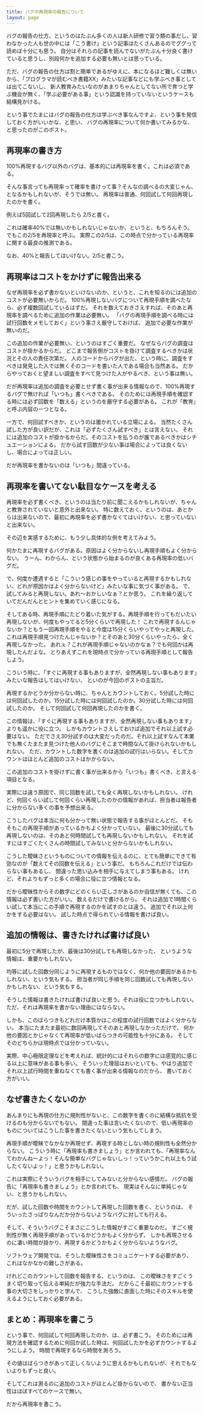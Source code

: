 ```yaml
---
title: バグの再現率の報告について
layout: page
---
```

バグの報告の仕方、というのはたぶん多くの人は新人研修で習う類の事だし、習わなかった人も世の中には「こう書け」という記事はたくさんあるのでググって読めば十分にも思う。
自分はそれらの記事を読んでないがたぶん十分良く書けていると思うし、別段何かを追加する必要も無いとは思っている。

ただ、バグの報告の仕方は割と簡単であるがゆえに、本になるほど難しくは無いから、「プログラマが読むべき書籍XX」みたいな記事などにも学ぶべき事としては出てこないし、
新人教育みたいなのがあまりちゃんとしてない所で育つと学ぶ機会が無く、「学ぶ必要がある事」という認識を持っていないというケースも結構見かける。

という事でたまにはバグの報告の仕方は学ぶべき事なんですよ、という事を発信しておく方がいいかな、と思い、
バグの再現率について何か書いてみるかな、と思ったのがこのポスト。

## 再現率の書き方

100%再現するバグ以外のバグは、基本的には再現率を書く。これは必須である。

そんな事言っても再現率って確率を書けって事？そんなの調べるの大変じゃん、となるかもしれないが、そうでは無い。
再現率は普通、何回試して何回再現したのかを書く。

例えば5回試して2回再現したら 2/5と書く。

これは確率40%では無いかもしれないじゃないか、というと、もちろんそう。
でもこの2/5を再現率と呼ぶ。
実際この2/5は、この時点で分かっている再現率に関する最良の推測である。

なお、40%と報告してはいけない。2/5と書こう。

## 再現率はコストをかけずに報告出来る

なぜ再現率を必ず書かないといけないのか、というと、これを知るのには追加のコストが必要無いからだ。
100%再現しないバグについて再現手順を調べたなら、必ず複数回試しているはずだ。
それを数えておきさえすれば、そのあと再現率を調べるために追加の作業は必要無い。
「バグの再現手順を調べる時には試行回数をメモしておく」という事さえ厳守しておけば、
追加で必要な作業が無いのだ。

この追加の作業が必要無い、というのはすごく重要だ。
なぜならバグの調査はコストが掛かるからだ。
どこまで報告側がコストを掛けて調査するべきかは状況とその人の責任次第だ。
人のコードからバグが出た、という時に、調査をすべきは発見した人では無くそのコードを書いた人である場合も当然ある。
だからやっておくと望ましい調査をすべて見つけた人がやるべき、という事は無い。

だが再現率は追加の調査を必要とせず書く事が出来る情報なので、100%再現するバグで無ければ「いつも」書くべきである。
そのためには再現手順を確認する時には必ず回数を「数える」というのを厳守する必要がある。
これが「教育」と呼ぶ内容の一つとなる。

一方で、何回試すべきか、というのは置かれている立場による。
当然たくさん試した方が良い訳だが、これは「必ずたくさん試すべき」とは言えない。
それには追加のコストが掛かるからだ。そのコストを払うのが誰であるべきかはシチュエーションによる。
だから試す回数が少ない事は場合によっては良くないし、場合によっては正しい。

だが再現率を書かないのは「いつも」間違っている。

## 再現率を書いてない駄目なケースを考える

再現率を必ず書くべき、というのは当たり前に聞こえるかもしれないが、ちゃんと教育されていないと意外と出来ない。
特に数えておく、というのは、あとからは出来ないので、最初に再現率を必ず書かなくてはいけない、と思っていないと出来ない。

その辺を実感するために、もう少し具体的な例を考えてみよう。

何かたまに再現するバグがある。原因はよく分からないし再現手順もよく分からない。
うーん、わからん、という状態から始まるのが良くある再現率の低いバグだ。

で、何度か遭遇すると「こういう感じの事をやっていると再現するかもしれない、どれが原因かはよく分からないけど」みたいな事に気づく事がある。
で、試してみると再現しない。あれ〜おかしいなぁ？とか思う。
これを繰り返していてだんだんとヒントを集めていく感じになる。

そしてある時、再現手順にたどり着いた気がする。再現手順を行ってもだいたい再現しないが、何度もやってると5分くらいで再現した！
これで再現するんじゃないか？ともう一回再現手順をやると今度は15分くらいやってやっと再現した。
これは再現手順見つけたんじゃないか？とそのあと30分くらいやったら、全く再現しなかった。
あれぇ？これが再現手順じゃないのかなぁ？でも何回かは再現したんだよな。
とりあえずこれを現時点で分かっている再現手順として報告しよう。

こういう時に、「すぐに再現する事もありますが、全然再現しない事もあります」みたいな報告はしてはいけない、
といのが今回のポストの主旨だ。

再現するかどうか分からない時に、ちゃんとカウントしておく。5分試した時には何回試したのか。15分試した時には何回試したのか。30分試した時には何回試したのか。
そして何回試して何回再現したのかを書く。

この情報は、「すぐに再現する事もありますが、全然再現しない事もあります」よりも遥かに役に立つ。
しかもカウントさえしておけば追加でそれ以上試す必要はない。
ただでさえ30分試すのは大変だったのだ。それ以上試すなんて本業でも無くたまたま見つけた他人のバグにそこまで時間なんて掛けられないかもしれない。
ただ、カウントした数字を書くのは追加の試行はいらない。そしてカウントはほとんど追加のコストはかからない。

この追加のコストを掛けずに書く事が出来るから「いつも」書くべき、と言える項目となる。

実際には違う原因で、同じ回数を試しても全く再現しないかもしれない。
けれど、何回くらい試して何回くらい再現したのかの情報があれば、担当者は報告者に分からない多くの事を予想出来る。

こうしたバグは本当に何も分かって無い状態で報告する事がほとんどだ。
そもそもこの再現手順があっているかもよく分かっていない。
最後に30分試しても再現しないのは、そのあと何時間試しても再現しないかもしれない。
それを試すにはすごくたくさんの時間試してみないと分からないかもしれない。

こうした曖昧さというものについての情報を伝えるのに、とても簡単にできて有効なのが「数えてその回数を伝える」という事だ。
もちろんこれだけでは伝わらない事もあるし、
間違った思い込みを相手に与えてしまう事もある。
けれど、それよりもずっと多くの場合に役に立つ情報となる。

だから曖昧性からその数字にどのくらい正しさがあるのか自信が無くても、この情報は必ず書いた方がいい。
数えるだけで書けるから。
それは追加で1時間くらい試して本当にこの手順で再現するのかを試すのとは違う。
追加でそれ以上何かをする必要はない。
試した時点で得られている情報を書けば良い。

## 追加の情報は、書きたければ書けば良い

最初に5分で再現したが、最後は30分試しても再現しなかった、
というような情報は、重要かもしれない。

均等に試した回数分同じように再現するものではなく、何か他の要因があるかもしれない、という気もする。
担当者が同じ手順を同じ回数試しても再現しないかもしれない、という気もする。

そうした情報は書きたければ書けば良いと思う。それは役に立つかもしれない。
ただ、それは再現率を書かない理由にはならない。

しかも、このばらつきもどれだけ本質かはこの程度の試行回数ではよく分からない。
本当にたまたま最初に数回再現してそのあと再現しなかっただけで、
何か他の要因とかじゃなくて再現率が低いばらつきの可能性も十分にある。
そしてそのどちらかは現時点では分かっていない。

実際、中心極限定理などを考えれば、統計的にはそれらの数字には感覚的に感じる以上に意味がある事も多い。
そういった理屈はおいといても、やはり追加でそれ以上試行時間を重ねなくても書く事が出来る情報なのだから、
書いておく方がいい。

## なぜ書きたくないのか

あんまりにも再現の仕方に規則性がないと、この数字を書くのに結構な抵抗を受けるのも分からないでもない。
間違った事は言いたくないので、低い再現率のものについてはこうした事を書きたくないという気もしてしまう。

再現手順が曖昧でなかなか再現せず、再現する時としない時の規則性も全然分からない。
こういう時に「再現率も書きましょう」とか言われても、「再現率なんてわかんねーよっ！そんな簡単なバグじゃないしっ！っていうかこれ以上もう試したくないよっ！」と思うかもしれない。

これは実際にそういうバグを相手にしてみないと分からない感情だ。
バグの報告に「再現率も書きましょう」とか言われても、
現実はそんなに単純じゃない、と思うかもしれない。

だが、試した回数や時間をカウントして再現した回数を書く、というのは、
そういったさっぱりなんだか分からないようなバグに対しても行える。

そして、そういうバグこそまさにこうした情報がすごく重要なのだ。
すごく規則性が無く再現手順があっているかどうかもよく分からず、
しかも再現させるのに凄い時間が掛かり、再現するかどうかもよく分からないようなバグ。

ソフトウェア開発では、そうした曖昧性さをコミュニケートする必要があり、
これはなかなかの難しさがある。

けれどこのカウントして回数を報告する、というのは、
この曖昧さをすごくうまく切り取って伝える単純だが強力な手法だ。
だからこそ最初にカウントする事の大切さをしっかりと学んで、
こうした強敵に直面した時にそのスキルを使えるようにしておく必要がある。

## まとめ：再現率を書こう

という事で、何回試して何回再現したのか、は、必ず書こう。
そのためには再現方法を確認するために何回か試した時は、何回試したかを必ずカウントするようにしよう。
時間で再現するなら時間を測ろう。

その値はばらつきがあって正しくないように思えるかもしれないが、それでもないよりもずっと良い。

そしてこれは測るのに追加のコストがほとんど掛からないので、
書かない正当性はほぼすべてのケースで無い。

だから再現率を書こう。